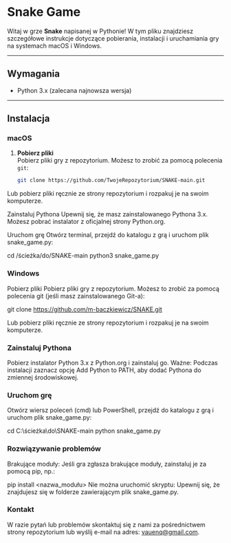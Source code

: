 # Snake Game

Witaj w grze **Snake** napisanej w Pythonie! W tym pliku znajdziesz szczegółowe instrukcje dotyczące pobierania, instalacji i uruchamiania gry na systemach macOS i Windows.

---

## Wymagania

- Python 3.x (zalecana najnowsza wersja)

---

## Instalacja

### macOS

1. **Pobierz pliki**  
   Pobierz pliki gry z repozytorium. Możesz to zrobić za pomocą polecenia `git`:
   ```sh
   git clone https://github.com/TwojeRepozytorium/SNAKE-main.git

Lub pobierz pliki ręcznie ze strony repozytorium i rozpakuj je na swoim komputerze.

Zainstaluj Pythona
Upewnij się, że masz zainstalowanego Pythona 3.x. Możesz pobrać instalator z oficjalnej strony Python.org.

Uruchom grę
Otwórz terminal, przejdź do katalogu z grą i uruchom plik snake_game.py:

cd /ścieżka/do/SNAKE-main python3 snake_game.py

### Windows
Pobierz pliki
Pobierz pliki gry z repozytorium. Możesz to zrobić za pomocą polecenia git (jeśli masz zainstalowanego Git-a):

git clone https://github.com/m-baczkiewicz/SNAKE.git

Lub pobierz pliki ręcznie ze strony repozytorium i rozpakuj je na swoim komputerze.

### Zainstaluj Pythona
Pobierz instalator Python 3.x z Python.org i zainstaluj go.
Ważne: Podczas instalacji zaznacz opcję Add Python to PATH, aby dodać Pythona do zmiennej środowiskowej.

### Uruchom grę
Otwórz wiersz poleceń (cmd) lub PowerShell, przejdź do katalogu z grą i uruchom plik snake_game.py:

cd C:\ścieżka\do\SNAKE-main
python snake_game.py

### Rozwiązywanie problemów
Brakujące moduły: Jeśli gra zgłasza brakujące moduły, zainstaluj je za pomocą pip, np.:

pip install <nazwa_modułu>
Nie można uruchomić skryptu: Upewnij się, że znajdujesz się w folderze zawierającym plik snake_game.py.

### Kontakt
W razie pytań lub problemów skontaktuj się z nami za pośrednictwem strony repozytorium lub wyślij e-mail na adres: vauenq@gmail.com.

